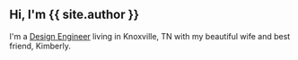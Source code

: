 ## Hi, I'm {{ site.author }}

I'm a [Design Engineer]({{site.github}}/resume) living in Knoxville, TN with my beautiful wife and best friend, Kimberly.
